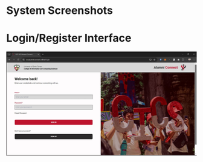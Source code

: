 # System Screenshots

# Login/Register Interface

![Screenshot](frontend/public/Pictures_system/login.jpg)
